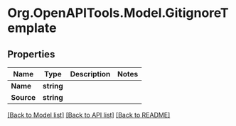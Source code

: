 # Org.OpenAPITools.Model.GitignoreTemplate

## Properties

Name | Type | Description | Notes
------------ | ------------- | ------------- | -------------
**Name** | **string** |  | 
**Source** | **string** |  | 

[[Back to Model list]](../README.md#documentation-for-models) [[Back to API list]](../README.md#documentation-for-api-endpoints) [[Back to README]](../README.md)

